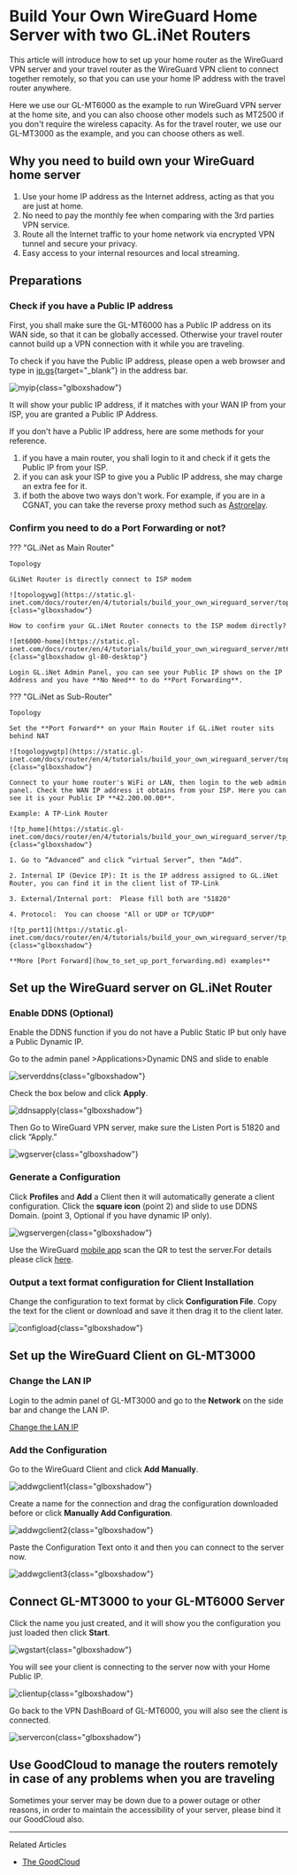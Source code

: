 # Build Your Own WireGuard Home Server with two GL.iNet Routers

This article will introduce how to set up your home router as the WireGuard VPN server and your travel router as the WireGuard VPN client to connect together remotely, so that you can use your home IP address with the travel router anywhere.

Here we use our GL-MT6000 as the example to run WireGuard VPN server at the home site, and you can also choose other models such as MT2500 if you don't require the wireless capacity. As for the travel router, we use our GL-MT3000 as the example, and you can choose others as well.

## Why you need to build own your WireGuard home server

1. Use your home IP address as the Internet address, acting as that you are just at home.
2. No need to pay the monthly fee when comparing with the 3rd parties VPN service.
3. Route all the Internet traffic to your home network via encrypted VPN tunnel and secure your privacy.
4. Easy access to your internal resources and local streaming.

## Preparations

### Check if you have a Public IP address

First, you shall make sure the GL-MT6000 has a Public IP address on its WAN side, so that it can be globally accessed. Otherwise your travel router cannot build up a VPN connection with it while you are traveling.

To check if you have the Public IP address, please open a web browser and type in [ip.gs](https://ip.gs){target="_blank"} in the address bar.

![myip](https://static.gl-inet.com/docs/router/en/4/tutorials/build_your_own_wireguard_server/myip.jpg){class="glboxshadow"}

It will show your public IP address, if it matches with your WAN IP from your ISP, you are granted a Public IP Address.

If you don't have a Public IP address, here are some methods for your reference.

1. if you have a main router, you shall login to it and check if it gets the Public IP from your ISP.
2. if you can ask your ISP to give you a Public IP address, she may charge an extra fee for it.
3. if both the above two ways don't work. For example, if you are in a CGNAT, you can take the reverse proxy method such as [Astrorelay](how_to_set_up_wireguard_server_via_astrorelay.md).

### Confirm you need to do a Port Forwarding or not?

??? "GL.iNet as Main Router"

    Topology

    GLiNet Router is directly connect to ISP modem

    ![topologywg](https://static.gl-inet.com/docs/router/en/4/tutorials/build_your_own_wireguard_server/topologywg.jpg){class="glboxshadow"}

    How to confirm your GL.iNet Router connects to the ISP modem directly?

    ![mt6000-home](https://static.gl-inet.com/docs/router/en/4/tutorials/build_your_own_wireguard_server/mt6000_home.jpg){class="glboxshadow gl-80-desktop"}

    Login GL.iNet Admin Panel, you can see your Public IP shows on the IP Address and you have **No Need** to do **Port Forwarding**.

??? "GL.iNet as Sub-Router"

    Topology

    Set the **Port Forward** on your Main Router if GL.iNet router sits behind NAT

    ![togologywgtp](https://static.gl-inet.com/docs/router/en/4/tutorials/build_your_own_wireguard_server/topologywgtp.jpg){class="glboxshadow"}

    Connect to your home router's WiFi or LAN, then login to the web admin panel. Check the WAN IP address it obtains from your ISP. Here you can see it is your Public IP **42.200.00.00**.

    Example: A TP-Link Router

    ![tp_home](https://static.gl-inet.com/docs/router/en/4/tutorials/build_your_own_wireguard_server/tp_home.jpg){class="glboxshadow"}

    1. Go to “Advanced” and click “virtual Server”, then “Add”.
    
    2. Internal IP (Device IP): It is the IP address assigned to GL.iNet Router, you can find it in the client list of TP-Link
    
    3. External/Internal port:  Please fill both are "51820"
    
    4. Protocol:  You can choose "All or UDP or TCP/UDP"

    ![tp_port1](https://static.gl-inet.com/docs/router/en/4/tutorials/build_your_own_wireguard_server/tp_port1.jpg){class="glboxshadow"}

    **More [Port Forward](how_to_set_up_port_forwarding.md) examples**
   
## Set up the WireGuard server on GL.iNet Router

### Enable DDNS (Optional)

Enable the DDNS function if you do not have a Public Static IP but only have a Public Dynamic IP.

Go to the admin panel >Applications>Dynamic DNS and slide to enable

![serverddns](https://static.gl-inet.com/docs/router/en/4/tutorials/build_your_own_wireguard_server/serverddns.jpg){class="glboxshadow"}

Check the box below and click **Apply**.

![ddnsapply](https://static.gl-inet.com/docs/router/en/4/tutorials/build_your_own_wireguard_server/ddnsapply.jpg){class="glboxshadow"}

Then Go to WireGuard VPN server, make sure the Listen Port is 51820 and click “Apply.”

![wgserver](https://static.gl-inet.com/docs/router/en/4/tutorials/build_your_own_wireguard_server/wgsever.jpg){class="glboxshadow"}

### Generate a Configuration

Click **Profiles** and **Add** a Client then it will automatically generate a client configuration. Click the **square icon** (point 2) and slide to use DDNS Domain. (point 3, Optional if you have dynamic IP only).

![wgservergen](https://static.gl-inet.com/docs/router/en/4/tutorials/build_your_own_wireguard_server/wgconfiggen.jpg){class="glboxshadow"}

Use the WireGuard [mobile app](https://www.wireguard.com/install/) scan the QR to test the server.For details please click [here](../interface_guide/wireguard_server.md/#to-check-if-wireguard-server-is-working-properly).

### Output a text format configuration for Client Installation

Change the configuration to text format by click **Configuration File**. Copy the text for the client or download and save it then drag it to the client later.

![configload](https://static.gl-inet.com/docs/router/en/4/tutorials/build_your_own_wireguard_server/configload.jpg){class="glboxshadow"}

## Set up the WireGuard Client on GL-MT3000

### Change the LAN IP

Login to the admin panel of GL-MT3000 and go to the **Network** on the side bar and change the LAN IP.

[Change the LAN IP](../interface_guide/lan.md)

### Add the Configuration

Go to the WireGuard Client and click **Add Manually**.

![addwgclient1](https://static.gl-inet.com/docs/router/en/4/tutorials/build_your_own_wireguard_server/addwgclient1.jpg){class="glboxshadow"}

Create a name for the connection and drag the configuration downloaded before or click **Manually Add Configuration**.

![addwgclient2](https://static.gl-inet.com/docs/router/en/4/tutorials/build_your_own_wireguard_server/addwgclient2.jpg){class="glboxshadow"}

Paste the Configuration Text onto it and then you can connect to the server now.

![addwgclient3](https://static.gl-inet.com/docs/router/en/4/tutorials/build_your_own_wireguard_server/addwgclient3.jpg){class="glboxshadow"}

## Connect GL-MT3000 to your GL-MT6000 Server

Click the name you just created, and it will show you the configuration you just loaded then click **Start**.

![wgstart](https://static.gl-inet.com/docs/router/en/4/tutorials/build_your_own_wireguard_server/wgstart.jpg){class="glboxshadow"}

You will see your client is connecting to the server now with your Home Public IP.

![clientup](https://static.gl-inet.com/docs/router/en/4/tutorials/build_your_own_wireguard_server/wgclientup.jpg){class="glboxshadow"}

Go back to the VPN DashBoard of GL-MT6000, you will also see the client is connected.

![servercon](https://static.gl-inet.com/docs/router/en/4/tutorials/build_your_own_wireguard_server/wgservercon.jpg){class="glboxshadow"}

## Use GoodCloud to manage the routers remotely in case of any problems when you are traveling

Sometimes your server may be down due to a power outage or other reasons, in order to maintain the accessibility of your server, please bind it our GoodCloud also. 

---

Related Articles

- [The GoodCloud](../interface_guide/cloud.md)
